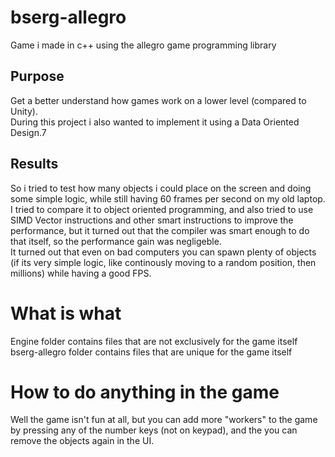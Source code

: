 # bserg-allegro
Game i made in c++ using the allegro game programming library

## Purpose
Get a better understand how games work on a lower level (compared to Unity).  
During this project i also wanted to implement it using a Data Oriented Design.7

## Results
So i tried to test how many objects i could place on the screen and doing some simple logic, while still having 60 frames per second on my old laptop.  
I tried to compare it to object oriented programming, and also tried to use SIMD Vector instructions and other smart instructions to improve the performance, but it turned out that the compiler was smart enough to do that itself, so the performance gain was negligeble.  
It turned out that even on bad computers you can spawn plenty of objects (if its very simple logic, like continously moving to a random position, then millions) while having a good FPS. 


# What is what
Engine folder contains files that are not exclusively for the game itself  
bserg-allegro folder contains files that are unique for the game itself

# How to do anything in the game
Well the game isn't fun at all, but you can add more "workers" to the game by pressing any of the number keys (not on keypad), and the you can remove the objects again in the UI.
